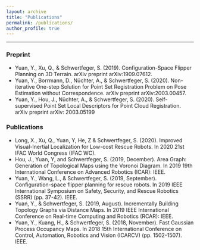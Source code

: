```yaml
---
layout: archive
title: "Publications"
permalink: /publications/
author_profile: true
---
```

<!---
{% if author.googlescholar %}
  You can also find my articles on <u><a href="{{author.googlescholar}}">my Google Scholar profile</a>.</u>
{% endif %}
{% include base_path %}
{% for post in site.publications reversed %}
  {% include archive-single.html %}
{% endfor %}
-->

---

### Preprint
* Yuan, Y., Xu, Q., & Schwertfeger, S. (2019). Configuration-Space Flipper Planning on 3D Terrain. arXiv preprint arXiv:1909.07612.
* Yuan, Y., Borrmann, D., Nüchter, A., & Schwertfeger, S. (2020). Non-iterative One-step Solution for Point Set Registration Problem on Pose Estimation without Correspondence. arXiv preprint arXiv:2003.00457.
* Yuan, Y., Hou, J., Nüchter, A., & Schwertfeger, S. (2020). Self-supervised Point Set Local Descriptors for Point Cloud Registration. arXiv preprint arXiv: 2003.05199

### Publications
* Long, X., Xu, Q., Yuan, Y, He, Z & Schwertfeger, S. (2020). Improved Visual-Inertial Localization for Low-cost Rescue Robots. In 2020 21st IFAC World Congress (IFAC WC).
* Hou, J., Yuan, Y, and Schwertfeger, S. (2019, December). Area Graph: Generation of Topological Maps using the Voronoi Diagram. In 2019 19th International Conference on Advanced Robotics (ICAR): IEEE.
* Yuan, Y., Wang, L., & Schwertfeger, S. (2019, September). Configuration-space flipper planning for rescue robots. In 2019 IEEE International Symposium on Safety, Security, and Rescue Robotics (SSRR) (pp. 37-42). IEEE.
* Yuan, Y., & Schwertfeger, S. (2019, August). Incrementally Building Topology Graphs via Distance Maps. In 2019 IEEE International Conference on Real-time Computing and Robotics (RCAR): IEEE.
* Yuan, Y., Kuang, H., & Schwertfeger, S. (2018, November). Fast Gaussian Process Occupancy Maps. In 2018 15th International Conference on Control, Automation, Robotics and Vision (ICARCV) (pp. 1502-1507). IEEE.
